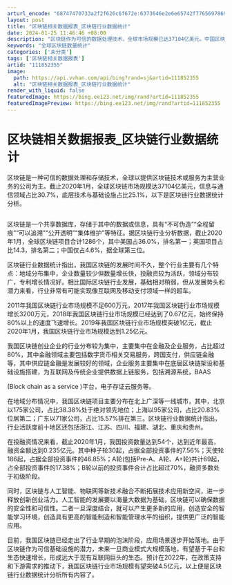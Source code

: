 ```yaml
---
arturl_encode: "68747470733a2f2f626c6f672e:6373646e2e6e65742f77656978696e5f33393831343438322f:61727469636c652f64657461696c732f313131383532333535"
layout: post
title: "区块链相关数据报表_区块链行业数据统计"
date: 2024-01-25 11:46:46 +08:00
description: "区块链作为可信的数据处理技术，全球市场规模已达37104亿美元。中国区块链行业虽起步晚，但发展迅速，"
keywords: "全球区块链数量统计"
categories: ['未分类']
tags: ['区块链相关数据报表']
artid: "111852355"
image:
  path: https://api.vvhan.com/api/bing?rand=sj&artid=111852355
  alt: "区块链相关数据报表_区块链行业数据统计"
render_with_liquid: false
featuredImage: https://bing.ee123.net/img/rand?artid=111852355
featuredImagePreview: https://bing.ee123.net/img/rand?artid=111852355
---
```


# 区块链相关数据报表\_区块链行业数据统计

区块链是一种可信的数据处理和存储技术，全球以提供区块链技术或服务为主营业务的公司为主。截止2020年1月，全球区块链市场规模达37104亿美元，信息与通信领域占比30.7%，底层技术与基础设施占比25.1%，以下是区块链行业数据统计分析。

![]()

区块链是一个共享数据库，存储于其中的数据或信息，具有“不可伪造”“全程留痕”“可以追溯”“公开透明”“集体维护”等特征。据区块链行业分析数据，截止2020年1月，全球区块链项目合计1286个，其中美国占36.0%，排名第一；英国项目占比14.3，排名第二；中国仅占4.6%，据全球第三位。

区块链行业数据统计指出，我国区块链的发展时间不久，整个行业主要有几个特点：地域分布集中，企业数量较少但数量增长快，投融资较为活跃，领域分布较广，专利增长情况好。相比国际区块链行业发展，基础相对稍弱，但从发展势头和潜力来看，行业非常有可能实现像互联网及移动支付领域一样的超车。

2011年我国区块链行业市场规模不足600万元，2017年我国区块链行业市场规模增长3200万元，2018年我国区块链行业市场规模已经达到了0.67亿元，始终保持80%以上的速度飞速增长。2019年我国区块链行业市场规模突破1亿元，截止2020年1月，我国区块链行业市场规模达到1.25亿元。

我国区块链创业企业的行业分布较为集中，主要集中在金融及企业服务，占比超过80%，其中金融领域主要包括数字货币相关交易服务，跨国支付，供应链金融等，其中供应链金融是发展较好的领域，企业服务主要集中在底层区块链架设和基础设施搭建，为互联网及传统企业提供数据上链服务，包括溯源系统，BAAS

(Block chain as a service )平台，电子存证云服务等。

在地域分布情况中，我国区块链项目主要分布在北上广深等一线城市，其中，北京以175家公司，占比38.38%处于绝对领先地位；上海以95家公司，占比20.83%位居第二；广东以71家公司，占比15.57%排在第三。区块链行业数据统计指出，行业活跃度前十地区还包括浙江、江苏、四川、福建、湖北、重庆和贵州。

在投融资情况来看，截止2020年1月，我国投资数量达到54个，达到近年最高，融资金额达到0.235亿元。其中种子轮30起，占据全部投资事件的7.56%；天使轮186起，占据全部投资事件的46.85%；A轮(包括Pre-A、A轮、A+轮)共计69起，占全部投资事件的17.38%；B轮以前的投资事件合计占比超过70%，融资多数处于初级阶段。

同时，区块链与人工智能、物联网等新技术融合不断拓展技术应用新空间，进一步释放创新创业活力。人工智能的发展要以海量大数据为基础，区块链可以确保数据的安全性和可信性。二者一旦深度结合，就可以产生更多新的应用，创造安全的智能学习环境，创造具有更高的智能制造和智能管理水平的组织，提供更广泛的智能应用。

目前，我国区块链已经走出了行业早期的泡沫阶段，应用场景逐步开始落地。由于区块链作为可信基础设施的潜力，未来一旦商业模式大规模落地，有望基于平台和生态快速增长，形成远大于现有互联网巨头的生态。预计在2022年，在政策支持和下游需求的推动下，我国区块链行业市场规模有望突破4.5亿元，以上便是区块链行业数据统计分析所有内容了。
